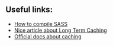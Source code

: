 ## Useful links:
- [How to compile SASS](https://jonathanmh.com/webpack-sass-scss-compiling-separate-file/)
- [Nice article about Long Term Caching](https://medium.com/webpack/predictable-long-term-caching-with-webpack-d3eee1d3fa31)
- [Official docs about caching](https://webpack.js.org/guides/caching/)
